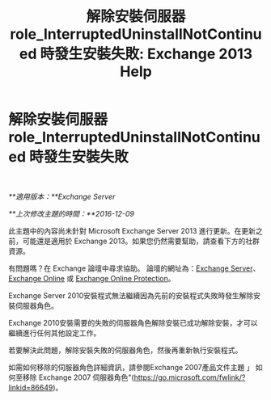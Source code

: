 ﻿---
title: '解除安裝伺服器 role_InterruptedUninstallNotContinued 時發生安裝失敗: Exchange 2013 Help'
TOCTitle: 解除安裝伺服器 role_InterruptedUninstallNotContinued 時發生安裝失敗
ms:assetid: 187967b2-cb28-45d7-8858-2a083c1ebe58
ms:mtpsurl: https://technet.microsoft.com/zh-tw/library/ms.exch.setupreadiness.interrupteduninstallnotcontinued(v=EXCHG.150)
ms:contentKeyID: 50472709
ms.date: 05/21/2018
mtps_version: v=EXCHG.150
ms.translationtype: MT
---

# 解除安裝伺服器 role\_InterruptedUninstallNotContinued 時發生安裝失敗

 

_**適用版本：**Exchange Server_

_**上次修改主題的時間：**2016-12-09_

此主題中的內容尚未針對 Microsoft Exchange Server 2013 進行更新。在更新之前，可能還是適用於 Exchange 2013。如果您仍然需要幫助，請查看下方的社群資源。

有問題嗎？在 Exchange 論壇中尋求協助。 論壇的網址為：[Exchange Server](https://go.microsoft.com/fwlink/p/?linkid=60612)、 [Exchange Online](https://go.microsoft.com/fwlink/p/?linkid=267542) 或 [Exchange Online Protection](https://go.microsoft.com/fwlink/p/?linkid=285351)。

Exchange Server 2010安裝程式無法繼續因為先前的安裝程式失敗時發生解除安裝伺服器角色。

Exchange 2010安裝需要的失敗的伺服器角色解除安裝已成功解除安裝，才可以繼續進行任何其他設定工作。

若要解決此問題，解除安裝失敗的伺服器角色，然後再重新執行安裝程式。

如需如何移除的伺服器角色詳細資訊，請參閱Exchange 2007產品文件主題 」 如何至移除 Exchange 2007 伺服器角色"(<https://go.microsoft.com/fwlink/?linkid=86649>)。

